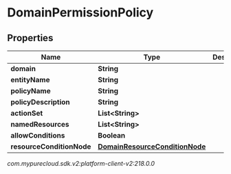 # DomainPermissionPolicy


## Properties

| Name | Type | Description | Notes |
| ------------ | ------------- | ------------- | ------------- |
| **domain** | **String** |  |  [optional] |
| **entityName** | **String** |  |  [optional] |
| **policyName** | **String** |  |  [optional] |
| **policyDescription** | **String** |  |  [optional] |
| **actionSet** | **List&lt;String&gt;** |  |  [optional] |
| **namedResources** | **List&lt;String&gt;** |  |  [optional] |
| **allowConditions** | **Boolean** |  |  [optional] |
| **resourceConditionNode** | [**DomainResourceConditionNode**](DomainResourceConditionNode) |  |  [optional] |




_com.mypurecloud.sdk.v2:platform-client-v2:218.0.0_
